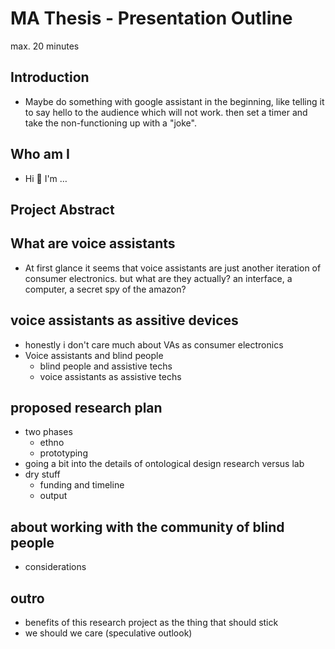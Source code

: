 # MA Thesis - Presentation Outline

max. 20 minutes

## Introduction
  - Maybe do something with google assistant in the beginning, like telling it to say hello to the audience which will not work. then set a timer and take the non-functioning up with a "joke".

## Who am I
  - Hi :wave: I'm …

## Project Abstract

## What are voice assistants
- At first glance it seems that voice assistants are just another iteration of consumer electronics. but what are they actually? an interface, a computer, a secret spy of the amazon?

## voice assistants as assitive devices
- honestly i don't care much about VAs as consumer electronics
- Voice assistants and blind people
  - blind people and assistive techs
  - voice assistants as assistive techs

## proposed research plan
- two phases
  - ethno
  - prototyping
- going a bit into the details of ontological design research versus lab
- dry stuff
  - funding and timeline
  - output

## about working with the community of blind people
- considerations

## outro
- benefits of this research project as the thing that should stick
- we should we care (speculative outlook)